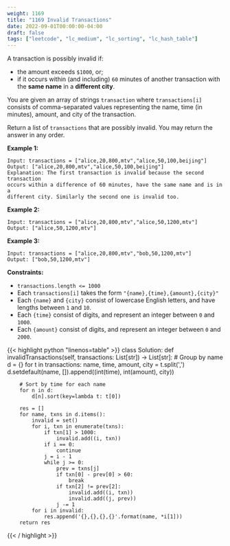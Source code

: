 ```yaml
---
weight: 1169
title: "1169 Invalid Transactions"
date: 2022-09-01T00:00:00-04:00
draft: false
tags: ["leetcode", "lc_medium", "lc_sorting", "lc_hash_table"]
---
```


A transaction is possibly invalid if:
- the amount exceeds `$1000`, or;
- if it occurs within (and including) `60` minutes of another transaction with the **same name** in a **different city**.

You are given an array of strings `transaction` where `transactions[i]` consists of comma-separated values representing the name, time (in minutes), amount, and city of the transaction.

Return a list of `transactions` that are possibly invalid. You may return the answer in any order.

**Example 1:**
```
Input: transactions = ["alice,20,800,mtv","alice,50,100,beijing"]
Output: ["alice,20,800,mtv","alice,50,100,beijing"]
Explanation: The first transaction is invalid because the second transaction
occurs within a difference of 60 minutes, have the same name and is in a
different city. Similarly the second one is invalid too.
```
**Example 2:**
```
Input: transactions = ["alice,20,800,mtv","alice,50,1200,mtv"]
Output: ["alice,50,1200,mtv"]
```
**Example 3:**
```
Input: transactions = ["alice,20,800,mtv","bob,50,1200,mtv"]
Output: ["bob,50,1200,mtv"]
```

**Constraints:**
- `transactions.length <= 1000`
- Each `transactions[i]` takes the form `"{name},{time},{amount},{city}"`
- Each `{name}` and `{city}` consist of lowercase English letters, and have lengths between `1` and `10`.
- Each `{time}` consist of digits, and represent an integer between `0` and `1000`.
- Each `{amount}` consist of digits, and represent an integer between `0` and `2000`.

<div class="tabs"></div>
<div class="tab-content">
<div id="python" class="lang">
{{< highlight python "linenos=table" >}}
class Solution:
    def invalidTransactions(self, transactions: List[str]) -> List[str]:
        # Group by name
        d = {}
        for t in transactions:
            name, time, amount, city = t.split(',')
            d.setdefault(name, []).append((int(time), int(amount), city))

        # Sort by time for each name
        for n in d:
            d[n].sort(key=lambda t: t[0])

        res = []
        for name, txns in d.items():
            invalid = set()
            for i, txn in enumerate(txns):
                if txn[1] > 1000:
                    invalid.add((i, txn))
                if i == 0:
                    continue
                j = i - 1
                while j >= 0:
                    prev = txns[j]
                    if txn[0] - prev[0] > 60:
                        break
                    if txn[2] != prev[2]:
                        invalid.add((i, txn))
                        invalid.add((j, prev))
                    j -= 1
            for i in invalid:
                res.append('{},{},{},{}'.format(name, *i[1]))
        return res
{{< / highlight >}}
</div>
</div>

